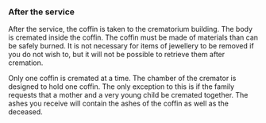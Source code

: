 ###  After the service

After the service, the coffin is taken to the crematorium building. The body
is cremated inside the coffin. The coffin must be made of materials than can
be safely burned. It is not necessary for items of jewellery to be removed if
you do not wish to, but it will not be possible to retrieve them after
cremation.

Only one coffin is cremated at a time. The chamber of the cremator is designed
to hold one coffin. The only exception to this is if the family requests that
a mother and a very young child be cremated together. The ashes you receive
will contain the ashes of the coffin as well as the deceased.
